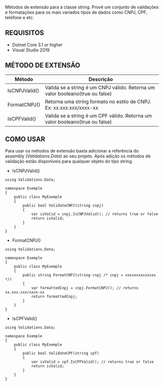 Métodos de extensão para a classe string. Provê um conjunto de validações e formatações para os mais variados tipos de dados como CNPJ, CPF, telefone e etc.

## REQUISITOS
* Dotnet Core 3.1 or higher 
* Visual Studio 2019

## MÉTODO DE EXTENSÃO
Método        | Descrição
---------     | ------
IsCNPJValid() | Valida se a string é um CNPJ válido. Retorna um valor booleano(true ou false)
FormatCNPJ() | Retorna uma string formato no estilo de CNPJ. Ex: xx.xxx.xxx/xxxx-xx
IsCPFValid() | Valida se a string é um CPF válido. Retorna um valor booleano(true ou false)

## COMO USAR
Para usar os métodos de extensão basta adicionar a referência do assembly (*Validations.Data*) 
ao seu projeto. Após adição os métodos de validação estão disponíveis para qualquer objeto do tipo string.

- IsCNPJValid()
``` 
using Validations.Data;

namespace Exemple
{
    public class MyExemple
    {
        public bool ValidateCNPJ(string cnpj)
        {
            var isValid = cnpj.IsCNPJValid(); // returns true or false
            return isValid;
        }
    }
}
```
- FormatCNPJ()
```
using Validations.Data;

namespace Exemple
{
    public class MyExemple
    {
        public string FormatCNPJ(string cnpj /* cnpj = xxxxxxxxxxxxxx */)
        {
            var formattedCnpj = cnpj.FormatCNPJ(); // returns xx.xxx.xxx/xxxx-xx
            return formattedCnpj;
        }
    }
}
```
- IsCPFValid()
```
using Validations.Data;

namespace Exemple
{
    public class MyExemple
    {
        public bool ValidateCPF(string cpf)
        {
            var isValid = cpf.IsCPFValid(); // returns true or false
            return isValid;
        }
    }
}
```